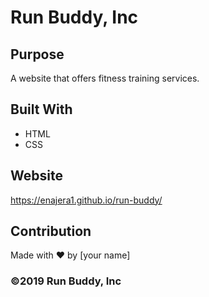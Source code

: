 # Run Buddy, Inc

## Purpose
A website that offers fitness training services. 

## Built With
* HTML
* CSS

## Website
https://enajera1.github.io/run-buddy/

## Contribution
Made with ❤️ by [your name]

### ©️2019 Run Buddy, Inc 
